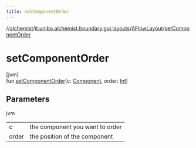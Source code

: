 ```yaml
---
title: setComponentOrder
---
```

//[alchemist](../../../index.html)/[it.unibo.alchemist.boundary.gui.layouts](../index.html)/[AFlowLayout](index.html)/[setComponentOrder](set-component-order.html)



# setComponentOrder



[jvm]\
fun [setComponentOrder](set-component-order.html)(c: [Component](https://docs.oracle.com/javase/8/docs/api/java/awt/Component.html), order: [Int](https://kotlinlang.org/api/latest/jvm/stdlib/kotlin/-int/index.html))



## Parameters


jvm

| | |
|---|---|
| c | the component you want to order |
| order | the position of the component |




